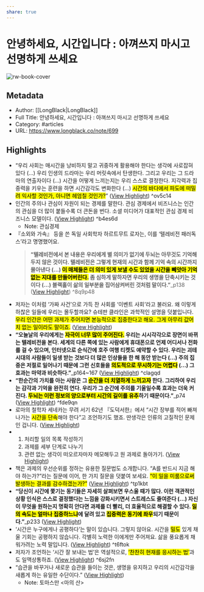 ```yaml
---
share: true
---
```


# 안녕하세요, 시간입니다 : 아껴쓰지 마시고 선명하게 쓰세요

![rw-book-cover](https://longblack-contens.s3.ap-northeast-2.amazonaws.com/image/20230518/1684411862e2961f0a5f27a03ae47aee1b0b2eb229.png)

## Metadata
- Author: [[LongBlack|LongBlack]]
- Full Title: 안녕하세요, 시간입니다 : 아껴쓰지 마시고 선명하게 쓰세요
- Category: #articles
- URL: https://www.longblack.co/note/699

## Highlights
- “우리 사회는 매시간을 낭비하지 말고 귀중하게 활용해야 한다는 생각에 사로잡혀 있다 (...) 우리 인생의 드라마는 우리 머릿속에서 탄생한다. 그리고 우리는 그 드라마의 연출자이다 (...) 시간을 어떻게 느끼는지는 우리 스스로 결정한다. 지각력과 집중력을 키우는 훈련을 하면 시간감각도 변화한다 (...) <mark class="hltr-red">시간의 바다에서 파도에 떠밀려 익사할 것인가, 아니면 헤엄칠 것인가?</mark>” ([View Highlight](https://read.readwise.io/read/01h3x72t60cpj9wp3xayb4zrft)) ^ov5c14
- 인간의 주의나 관심이 자원이 되는 경제를 말한다. 관심 경제에서 비즈니스는 인간의 관심을 더 많이 붙들수록 더 큰돈을 번다. 소셜 미디어가 대표적인 관심 경제 비즈니스 모델이다. ([View Highlight](https://read.readwise.io/read/01h3x7pfx8ddfbpcc2fhyy00jt)) ^b4es6d
    - Note: 관심경제
- 『소외와 가속』 등을 쓴 독일 사회학자 하르트무트 로자는, 이를 ‘텔레비전 패러독스’라고 명명했어요.
  > **“텔레비전에서 본 내용은 우리에게 별 의미가 없기에 두뇌는 아무것도 기억해두지 않은 것이다. 텔레비전은 그렇게 현재의 시간과 함께 기억 속의 시간까지 몰아낸다 (…) <mark class="hltr-red">이 매체들은 더 의미 있게 보낼 수도 있었을 시간을 빼앗아 기억 없는 지대를 만들어버린다.</mark> 좀 심하게 말하자면 우리의 생명을 단축시키는 것이다 (…) 블랙홀이 삶의 일부분을 집어삼켜버린 것처럼 말이다.”**_p138 ([View Highlight](https://read.readwise.io/read/01h3x7qdm4gf16vnn24ndp4h6c)) ^8q9p48
- 저자는 이처럼 ‘가짜 사건’으로 가득 찬 사회를 ‘이벤트 사회’라고 불러요. 왜 이렇게 하찮은 일들에 우리는 몰두할까요? 슈테판 클라인은 과학적인 설명을 덧붙입니다. <mark class="hltr-red">우리 인간은 어떤 과제가 주어지면 본능적으로 집중한다고 해요. 그게 아무리 값어치 없는 일이라도 말이죠.</mark> ([View Highlight](https://read.readwise.io/read/01h3x7qz3neqz2s80hg2qs15az))
- **“오늘날의 우리에게는 <mark class="hltr-red">자극이 너무 많이 주어진다.</mark> 우리는 시시각각으로 장면이 바뀌는 텔레비전을 본다. 세계의 다른 쪽에 있는 사람에게 휴대폰으로 언제 어디서나 전화를 걸 수 있으며, 인터넷으로 순식간에 호주 여행 티켓도 예약할 수 있다. 우리는 괴테 시대의 사람들이 일생 받는 것보다 더 많은 인상들을 한 해 동안 받는다 (...) 주의 집중은 저절로 일어나기 때문에 그런 신호들을 <mark class="hltr-red">의도적으로 무시하기는 어렵다</mark> (…) 그 효과는 마약과 비슷하다.”**_p164~167 ([View Highlight](https://read.readwise.io/read/01h3x7spkertq6c73a2whysyjz)) ^clagqd
- **“한순간의 가치를 아는 사람은 그 <mark class="hltr-red">순간을 더 치열하게 느끼고자</mark> 한다. 그리하여 우리는 감각과 기억을 완전히 연다. 우리가 그 순간에 주의를 기울일수록 효과는 더욱 커진다. <mark class="hltr-red">두뇌는 이런 정보의 양으로부터 시간의 길이를 유추</mark>하기 때문이다.”**_p74 ([View Highlight](https://read.readwise.io/read/01h3x7th1fnga27e1hhs6q3jqa)) ^fde9qn
- 로마의 철학자 세네카는 무려 서기 62년 『도덕서한』에서 “시간 장부를 적어 빠져나가는 <mark class="hltr-red">시간을 단속</mark>해야 한다”고 조언하기도 했죠. 딴생각은 인류의 고질적인 문제인 겁니다. ([View Highlight](https://read.readwise.io/read/01h3x802r8dxfk5n0fqqv44tre))
- 1. 처리할 일의 목록 작성하기 
  2. 과제를 세부 단계로 나누기 
  3. 관련 없는 생각이 떠오르자마자 메모해두고 원 과제로 돌아가기. ([View Highlight](https://read.readwise.io/read/01h3x83qhrb446arq4r9ezm4gs))
- 책은 과제의 우선순위를 정하는 유용한 질문법도 소개합니다. “A를 반드시 지금 해야 하는가?”라는 질문에 이어, 한 가지 질문을 덧붙여 보세요. <mark class="hltr-red">“이 일을 미룸으로써 발생하는 결과를 감수하겠는가?”</mark> ([View Highlight](https://read.readwise.io/read/01h3x83zeykcq530pk5enmcq79)) ^tp1kbt
- **“당신이 시간에 쫓기는 동기들은 자세히 살펴보면 우스울 때가 많다. 이런 객관적인 상황 인식은 스스로 결정했다는 느낌을 강화시키면서 스트레스도 줄여준다 (…) 자신이 무엇을 원하는지 명확히 안다면 과제를 더 빨리, 더 효율적으로 해결할 수 있다. <mark class="hltr-red">일의 속도는 얼마나 집중하느냐</mark>에 달려 있고 <mark class="hltr-red">집중력은 동기에 좌우</mark>되기 때문이다.”**_p233 ([View Highlight](https://read.readwise.io/read/01h3x84pm6ete678p91am7990r))
- ‘시간은 누구에게나 공평하다’는 말이 있습니다. 그렇지 않아요. 시간을 <mark class="hltr-red">밀도</mark> 있게 채울 기회는 공평하지 않습니다. 각별히 노력한 이에게만 주어져요. 삶을 풍요롭게 채워가려는 노력 말입니다. ([View Highlight](https://read.readwise.io/read/01h3x8k0fpeft2dm89y77y80zy)) ^t6ftok
- 저자가 조언하는 ‘시간 잘 보내는 법’은 역설적으로, <mark class="hltr-red">‘찬찬히 현재를 응시하는 법’</mark>과도 일맥상통하죠. ([View Highlight](https://read.readwise.io/read/01h3x8k23wbs78ardx83x6kqhq)) ^6sj2fn
- “습관을 바꾸거나 새로운 습관을 들이는 것은, 생명을 유지하고 우리의 시간감각을 새롭게 하는 유일한 수단이다.” ([View Highlight](https://read.readwise.io/read/01h3x8kc2yr6vdpjxm5qjh9yyw))
    - Note: 토마스만 <마의 산>
